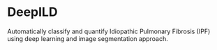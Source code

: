 # DeepILD
Automatically classify and quantify Idiopathic Pulmonary Fibrosis (IPF)  using deep learning and image segmentation approach.
